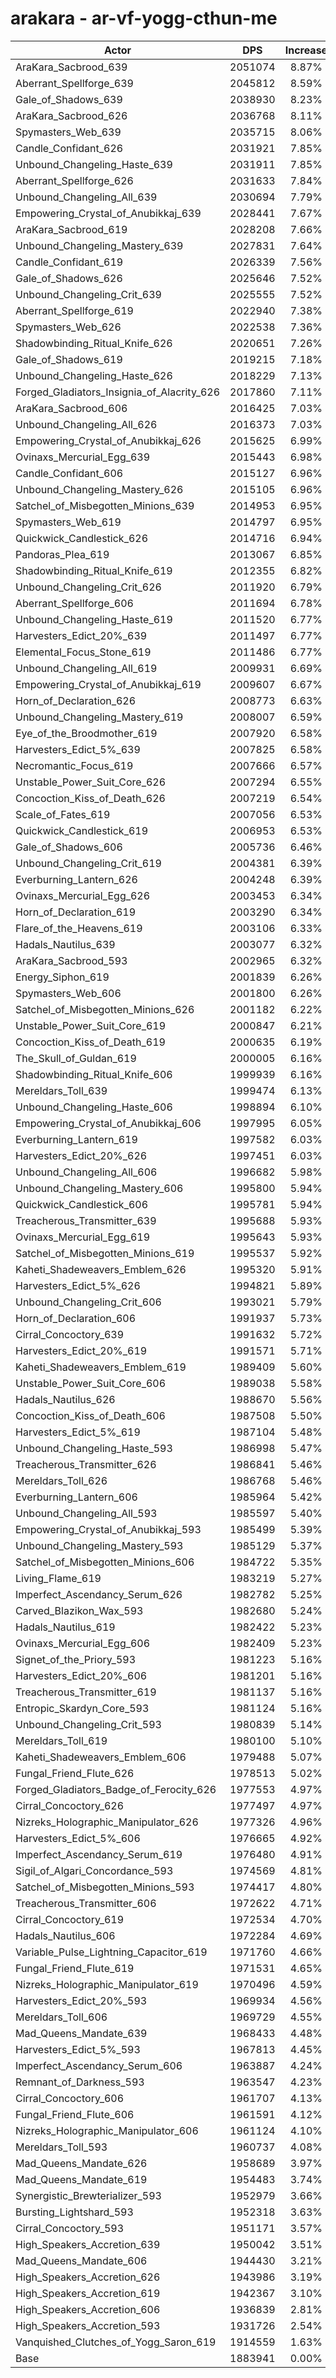 # arakara - ar-vf-yogg-cthun-me
| Actor | DPS | Increase |
|---|:---:|:---:|
|AraKara_Sacbrood_639|2051074|8.87%|
|Aberrant_Spellforge_639|2045812|8.59%|
|Gale_of_Shadows_639|2038930|8.23%|
|AraKara_Sacbrood_626|2036768|8.11%|
|Spymasters_Web_639|2035715|8.06%|
|Candle_Confidant_626|2031921|7.85%|
|Unbound_Changeling_Haste_639|2031911|7.85%|
|Aberrant_Spellforge_626|2031633|7.84%|
|Unbound_Changeling_All_639|2030694|7.79%|
|Empowering_Crystal_of_Anubikkaj_639|2028441|7.67%|
|AraKara_Sacbrood_619|2028208|7.66%|
|Unbound_Changeling_Mastery_639|2027831|7.64%|
|Candle_Confidant_619|2026339|7.56%|
|Gale_of_Shadows_626|2025646|7.52%|
|Unbound_Changeling_Crit_639|2025555|7.52%|
|Aberrant_Spellforge_619|2022940|7.38%|
|Spymasters_Web_626|2022538|7.36%|
|Shadowbinding_Ritual_Knife_626|2020651|7.26%|
|Gale_of_Shadows_619|2019215|7.18%|
|Unbound_Changeling_Haste_626|2018229|7.13%|
|Forged_Gladiators_Insignia_of_Alacrity_626|2017860|7.11%|
|AraKara_Sacbrood_606|2016425|7.03%|
|Unbound_Changeling_All_626|2016373|7.03%|
|Empowering_Crystal_of_Anubikkaj_626|2015625|6.99%|
|Ovinaxs_Mercurial_Egg_639|2015443|6.98%|
|Candle_Confidant_606|2015127|6.96%|
|Unbound_Changeling_Mastery_626|2015105|6.96%|
|Satchel_of_Misbegotten_Minions_639|2014953|6.95%|
|Spymasters_Web_619|2014797|6.95%|
|Quickwick_Candlestick_626|2014716|6.94%|
|Pandoras_Plea_619|2013067|6.85%|
|Shadowbinding_Ritual_Knife_619|2012355|6.82%|
|Unbound_Changeling_Crit_626|2011920|6.79%|
|Aberrant_Spellforge_606|2011694|6.78%|
|Unbound_Changeling_Haste_619|2011520|6.77%|
|Harvesters_Edict_20%_639|2011497|6.77%|
|Elemental_Focus_Stone_619|2011486|6.77%|
|Unbound_Changeling_All_619|2009931|6.69%|
|Empowering_Crystal_of_Anubikkaj_619|2009607|6.67%|
|Horn_of_Declaration_626|2008773|6.63%|
|Unbound_Changeling_Mastery_619|2008007|6.59%|
|Eye_of_the_Broodmother_619|2007920|6.58%|
|Harvesters_Edict_5%_639|2007825|6.58%|
|Necromantic_Focus_619|2007666|6.57%|
|Unstable_Power_Suit_Core_626|2007294|6.55%|
|Concoction_Kiss_of_Death_626|2007219|6.54%|
|Scale_of_Fates_619|2007056|6.53%|
|Quickwick_Candlestick_619|2006953|6.53%|
|Gale_of_Shadows_606|2005736|6.46%|
|Unbound_Changeling_Crit_619|2004381|6.39%|
|Everburning_Lantern_626|2004248|6.39%|
|Ovinaxs_Mercurial_Egg_626|2003453|6.34%|
|Horn_of_Declaration_619|2003290|6.34%|
|Flare_of_the_Heavens_619|2003106|6.33%|
|Hadals_Nautilus_639|2003077|6.32%|
|AraKara_Sacbrood_593|2002965|6.32%|
|Energy_Siphon_619|2001839|6.26%|
|Spymasters_Web_606|2001800|6.26%|
|Satchel_of_Misbegotten_Minions_626|2001182|6.22%|
|Unstable_Power_Suit_Core_619|2000847|6.21%|
|Concoction_Kiss_of_Death_619|2000635|6.19%|
|The_Skull_of_Guldan_619|2000005|6.16%|
|Shadowbinding_Ritual_Knife_606|1999939|6.16%|
|Mereldars_Toll_639|1999474|6.13%|
|Unbound_Changeling_Haste_606|1998894|6.10%|
|Empowering_Crystal_of_Anubikkaj_606|1997995|6.05%|
|Everburning_Lantern_619|1997582|6.03%|
|Harvesters_Edict_20%_626|1997451|6.03%|
|Unbound_Changeling_All_606|1996682|5.98%|
|Unbound_Changeling_Mastery_606|1995800|5.94%|
|Quickwick_Candlestick_606|1995781|5.94%|
|Treacherous_Transmitter_639|1995688|5.93%|
|Ovinaxs_Mercurial_Egg_619|1995643|5.93%|
|Satchel_of_Misbegotten_Minions_619|1995537|5.92%|
|Kaheti_Shadeweavers_Emblem_626|1995320|5.91%|
|Harvesters_Edict_5%_626|1994821|5.89%|
|Unbound_Changeling_Crit_606|1993021|5.79%|
|Horn_of_Declaration_606|1991937|5.73%|
|Cirral_Concoctory_639|1991632|5.72%|
|Harvesters_Edict_20%_619|1991571|5.71%|
|Kaheti_Shadeweavers_Emblem_619|1989409|5.60%|
|Unstable_Power_Suit_Core_606|1989038|5.58%|
|Hadals_Nautilus_626|1988670|5.56%|
|Concoction_Kiss_of_Death_606|1987508|5.50%|
|Harvesters_Edict_5%_619|1987104|5.48%|
|Unbound_Changeling_Haste_593|1986998|5.47%|
|Treacherous_Transmitter_626|1986841|5.46%|
|Mereldars_Toll_626|1986768|5.46%|
|Everburning_Lantern_606|1985964|5.42%|
|Unbound_Changeling_All_593|1985597|5.40%|
|Empowering_Crystal_of_Anubikkaj_593|1985499|5.39%|
|Unbound_Changeling_Mastery_593|1985129|5.37%|
|Satchel_of_Misbegotten_Minions_606|1984722|5.35%|
|Living_Flame_619|1983219|5.27%|
|Imperfect_Ascendancy_Serum_626|1982782|5.25%|
|Carved_Blazikon_Wax_593|1982680|5.24%|
|Hadals_Nautilus_619|1982422|5.23%|
|Ovinaxs_Mercurial_Egg_606|1982409|5.23%|
|Signet_of_the_Priory_593|1981223|5.16%|
|Harvesters_Edict_20%_606|1981201|5.16%|
|Treacherous_Transmitter_619|1981137|5.16%|
|Entropic_Skardyn_Core_593|1981124|5.16%|
|Unbound_Changeling_Crit_593|1980839|5.14%|
|Mereldars_Toll_619|1980100|5.10%|
|Kaheti_Shadeweavers_Emblem_606|1979488|5.07%|
|Fungal_Friend_Flute_626|1978513|5.02%|
|Forged_Gladiators_Badge_of_Ferocity_626|1977553|4.97%|
|Cirral_Concoctory_626|1977497|4.97%|
|Nizreks_Holographic_Manipulator_626|1977326|4.96%|
|Harvesters_Edict_5%_606|1976665|4.92%|
|Imperfect_Ascendancy_Serum_619|1976480|4.91%|
|Sigil_of_Algari_Concordance_593|1974569|4.81%|
|Satchel_of_Misbegotten_Minions_593|1974417|4.80%|
|Treacherous_Transmitter_606|1972622|4.71%|
|Cirral_Concoctory_619|1972534|4.70%|
|Hadals_Nautilus_606|1972284|4.69%|
|Variable_Pulse_Lightning_Capacitor_619|1971760|4.66%|
|Fungal_Friend_Flute_619|1971531|4.65%|
|Nizreks_Holographic_Manipulator_619|1970496|4.59%|
|Harvesters_Edict_20%_593|1969934|4.56%|
|Mereldars_Toll_606|1969729|4.55%|
|Mad_Queens_Mandate_639|1968433|4.48%|
|Harvesters_Edict_5%_593|1967813|4.45%|
|Imperfect_Ascendancy_Serum_606|1963887|4.24%|
|Remnant_of_Darkness_593|1963547|4.23%|
|Cirral_Concoctory_606|1961707|4.13%|
|Fungal_Friend_Flute_606|1961591|4.12%|
|Nizreks_Holographic_Manipulator_606|1961124|4.10%|
|Mereldars_Toll_593|1960737|4.08%|
|Mad_Queens_Mandate_626|1958689|3.97%|
|Mad_Queens_Mandate_619|1954483|3.74%|
|Synergistic_Brewterializer_593|1952979|3.66%|
|Bursting_Lightshard_593|1952318|3.63%|
|Cirral_Concoctory_593|1951171|3.57%|
|High_Speakers_Accretion_639|1950042|3.51%|
|Mad_Queens_Mandate_606|1944430|3.21%|
|High_Speakers_Accretion_626|1943986|3.19%|
|High_Speakers_Accretion_619|1942367|3.10%|
|High_Speakers_Accretion_606|1936839|2.81%|
|High_Speakers_Accretion_593|1931726|2.54%|
|Vanquished_Clutches_of_Yogg_Saron_619|1914559|1.63%|
|Base|1883941|0.00%|
